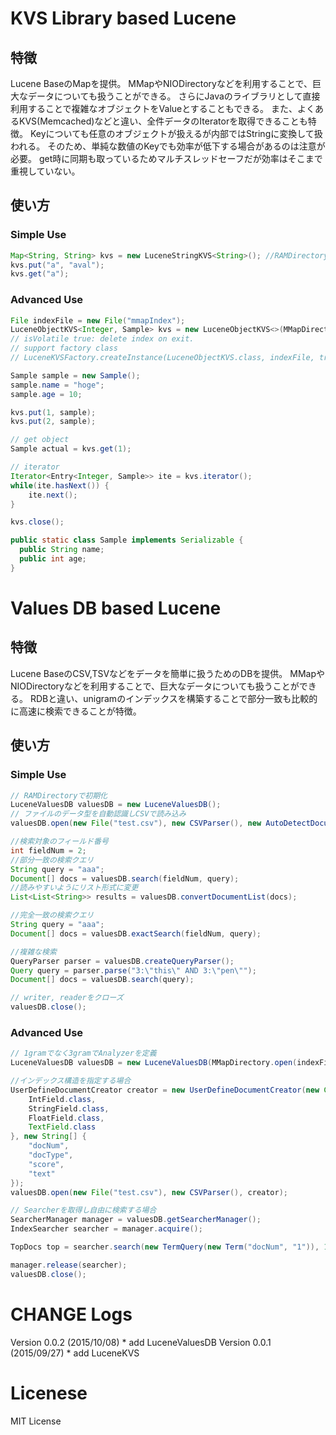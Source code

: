 # KVS Library based Lucene
## 特徴

Lucene BaseのMapを提供。
MMapやNIODirectoryなどを利用することで、巨大なデータについても扱うことができる。
さらにJavaのライブラリとして直接利用することで複雑なオブジェクトをValueとすることもできる。
また、よくあるKVS(Memcached)などと違い、全件データのIteratorを取得できることも特徴。
Keyについても任意のオブジェクトが扱えるが内部ではStringに変換して扱われる。
そのため、単純な数値のKeyでも効率が低下する場合があるのは注意が必要。
get時に同期も取っているためマルチスレッドセーフだが効率はそこまで重視していない。

## 使い方
### Simple Use

```Java
Map<String, String> kvs = new LuceneStringKVS<String>(); //RAMDirectory
kvs.put("a", "aval");
kvs.get("a");
```

### Advanced Use
```Java
File indexFile = new File("mmapIndex");
LuceneObjectKVS<Integer, Sample> kvs = new LuceneObjectKVS<>(MMapDirectory.open(indexFile), indexFile, true);
// isVolatile true: delete index on exit.
// support factory class
// LuceneKVSFactory.createInstance(LuceneObjectKVS.class, indexFile, true, true);

Sample sample = new Sample();
sample.name = "hoge";
sample.age = 10;

kvs.put(1, sample);
kvs.put(2, sample);

// get object
Sample actual = kvs.get(1);

// iterator
Iterator<Entry<Integer, Sample>> ite = kvs.iterator();
while(ite.hasNext()) {
	ite.next();
}

kvs.close();

public static class Sample implements Serializable {
  public String name;
  public int age;
}
```

# Values DB based Lucene
## 特徴

Lucene BaseのCSV,TSVなどをデータを簡単に扱うためのDBを提供。
MMapやNIODirectoryなどを利用することで、巨大なデータについても扱うことができる。
RDBと違い、unigramのインデックスを構築することで部分一致も比較的に高速に検索できることが特徴。

## 使い方
### Simple Use

```Java
// RAMDirectoryで初期化
LuceneValuesDB valuesDB = new LuceneValuesDB();
// ファイルのデータ型を自動認識しCSVで読み込み
valuesDB.open(new File("test.csv"), new CSVParser(), new AutoDetectDocumentCreator());

//検索対象のフィールド番号
int fieldNum = 2;
//部分一致の検索クエリ
String query = "aaa";
Document[] docs = valuesDB.search(fieldNum, query);
//読みやすいようにリスト形式に変更
List<List<String>> results = valuesDB.convertDocumentList(docs);

//完全一致の検索クエリ
String query = "aaa";
Document[] docs = valuesDB.exactSearch(fieldNum, query);

//複雑な検索
QueryParser parser = valuesDB.createQueryParser();
Query query = parser.parse("3:\"this\" AND 3:\"pen\"");
Document[] docs = valuesDB.search(query);

// writer, readerをクローズ
valuesDB.close();

```

### Advanced Use

```Java
// 1gramでなく3gramでAnalyzerを定義
LuceneValuesDB valuesDB = new LuceneValuesDB(MMapDirectory.open(indexFile), indexFile, false, new NgramAnalyzer(3, LuceneValuesDB.LUCENE_VERSION));

//インデックス構造を指定する場合
UserDefineDocumentCreator creator = new UserDefineDocumentCreator(new Class[] {
	IntField.class,
	StringField.class,
	FloatField.class,
	TextField.class
}, new String[] {
	"docNum",
	"docType",
	"score",
	"text"
});
valuesDB.open(new File("test.csv"), new CSVParser(), creator);

// Searcherを取得し自由に検索する場合
SearcherManager manager = valuesDB.getSearcherManager();
IndexSearcher searcher = manager.acquire();

TopDocs top = searcher.search(new TermQuery(new Term("docNum", "1")), 10);

manager.release(searcher);
valuesDB.close();

```

# CHANGE Logs

Version 0.0.2 (2015/10/08)
 	* add LuceneValuesDB
Version 0.0.1 (2015/09/27)
 	* add LuceneKVS

# Licenese
MIT License

